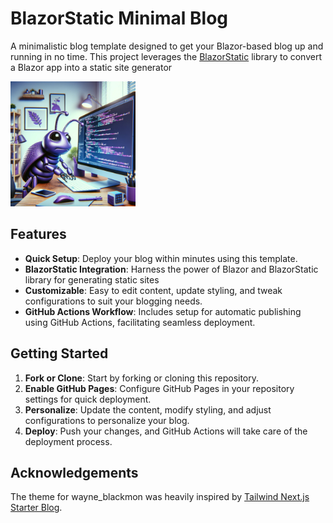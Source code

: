 # BlazorStatic Minimal Blog

A minimalistic blog template designed to get your Blazor-based blog up and running in no time. This project leverages the [BlazorStatic](https://github.com/tesar-tech/BlazorStatic) library to convert a Blazor app into a static site generator

<img src="./Content/Blog/media/programming_bug.jpg"  width="200" >

## Features

- **Quick Setup**: Deploy your blog within minutes using this template.
- **BlazorStatic Integration**: Harness the power of Blazor and BlazorStatic library for generating static sites
- **Customizable**: Easy to edit content, update styling, and tweak configurations to suit your blogging needs.
- **GitHub Actions Workflow**: Includes setup for automatic publishing using GitHub Actions, facilitating seamless deployment.

## Getting Started

1. **Fork or Clone**: Start by forking or cloning this repository.
2. **Enable GitHub Pages**: Configure GitHub Pages in your repository settings for quick deployment.
3. **Personalize**: Update the content, modify styling, and adjust configurations to personalize your blog.
4. **Deploy**: Push your changes, and GitHub Actions will take care of the deployment process.

## Acknowledgements

The theme for wayne_blackmon was heavily inspired by [Tailwind Next.js Starter Blog](https://github.com/timlrx/tailwind-nextjs-starter-blog).
